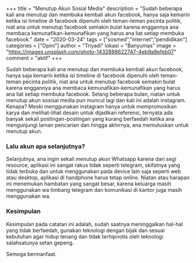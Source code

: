 +++
title = "Menutup Akun Sosial Media"
description = "Sudah beberapa kali ana menutup dan membuka kembali akun facebook, hanya saja kemarin ketika isi timeline di facebook dipenuhi oleh teman-teman pecinta politik, niat ana untuk menutup facebook semakin bulat karena enggannya ana membaca kemunafikan-kemunafikan yang harus ana liat setiap membuka facebook."
date = "2020-03-24"
tags = ["sosmed","internet","pendidikan"]
categories = ["Opini"]
author = "Triyadi"
lokasi = "Banyumas"
image = "https://images.unsplash.com/photo-1432888622747-4eb9a8efeb07"
comment = "aktif"
+++

Sudah beberapa kali ana menutup dan membuka kembali akun facebook, hanya saja kemarin ketika isi timeline di facebook dipenuhi oleh teman-teman pecinta politik, niat ana untuk menutup facebook semakin bulat karena enggannya ana membaca kemunafikan-kemunafikan yang harus ana liat setiap membuka facebook. Selang beberapa bulan, niatan untuk menutup akun sosisal media pun muncul lagi dan kali ini adalah instagram. Kenapa? Meski menggunakan instagram hanya untuk mempromosikan karya dan melihat-lihat desain untuk dijadikan referensi, ternyata ada banyak sekali postingan-postingan yang kurang berfaedah ketika ana mengunjungi laman pencarian dan hingga akhirnya, ana memutuskan untuk menutup akun.

### Lalu akun apa selanjutnya?

Selanjutnya, ana ingin sekali menutup akun Whatsapp karena dari segi resource, aplikasi ini sangat rakus tidak seperti telegram, skifatnya yang tidak terbuka dan untuk menggunakan pada device lain saja seperti web atau desktop, aplikasi di handphone harus tetap online. Niatan atau harapan ini menemukan hambatan yang sangat besar, karena keluarga masih menggunakan wa timbang telegram dan komunikasi di kantor juga masih menggunakan wa.

### Kesimpulan

Kesimpulan pada catatan ini adalah, sudah saatnya meninggalkan hal-hal yang tidak berfaedah, gunakan teknologi dengan bijak dan sesuai kebutuhan agar hidup tenang dan tidak terhipnotis oleh teknologi salahsatunya setan gepeng.

Semoga bermanfaat.